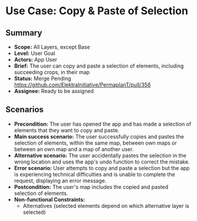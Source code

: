 # Use Case: Copy & Paste of Selection

## Summary

- **Scope:** All Layers, except Base
- **Level:** User Goal
- **Actors:** App User
- **Brief:** The user can copy and paste a selection of elements, including succeeding crops, in their map
- **Status:** Merge Pending https://github.com/ElektraInitiative/PermaplanT/pull/356
- **Assignee:** Ready to be assigned

## Scenarios

- **Precondition:**
  The user has opened the app and has made a selection of elements that they want to copy and paste.
- **Main success scenario:**
  The user successfully copies and pastes the selection of elements, within the same map, between own maps or between an own map and a map of another user.
- **Alternative scenario:**
  The user accidentally pastes the selection in the wrong location and uses the app's undo function to correct the mistake.
- **Error scenario:**
  User attempts to copy and paste a selection but the app is experiencing technical difficulties and is unable to complete the request, displaying an error message.
- **Postcondition:**
  The user's map includes the copied and pasted selection of elements.
- **Non-functional Constraints:**
  - Alternatives (selected elements depend on which alternative layer is selected)
